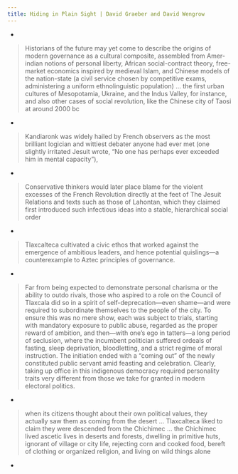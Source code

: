 ```yaml
---
title: Hiding in Plain Sight | David Graeber and David Wengrow
---
```


- 
> Historians of the future may yet come to describe the origins of modern governance as a cultural composite, assembled from Amer­indian notions of personal liberty, African social-contract theory, free-market economics inspired by medieval Islam, and Chinese models of the nation-state (a civil service chosen by competitive exams, administering a uniform ethnolinguistic population) ... the first urban cultures of Mesopotamia, Ukraine, and the Indus Valley, for instance, and also other cases of social revolution, like the Chinese city of Taosi at around 2000 bc
- 
> Kandiaronk was widely hailed by French observers as the most brilliant logician and wittiest debater anyone had ever met (one slightly irritated Jesuit wrote, “No one has perhaps ever exceeded him in mental capacity”),
-
> Conservative thinkers would later place blame for the violent excesses of the French Revolution directly at the feet of The Jesuit Relations and texts such as those of Lahontan, which they claimed first introduced such infectious ideas into a stable, hierarchical social order
- 
> Tlaxcalteca cultivated a civic ethos that worked against the emergence of ambitious leaders, and hence potential quislings—a counterexample to Aztec principles of governance.
-
> Far from being expected to demonstrate personal charisma or the ability to outdo rivals, those who aspired to a role on the Council of Tlaxcala did so in a spirit of self-deprecation—even shame—and were required to subordinate themselves to the people of the city. To ensure this was no mere show, each was subject to trials, starting with mandatory exposure to public abuse, regarded as the proper reward of ambition, and then—with one’s ego in tatters—a long period of seclusion, where the incumbent politician suffered ordeals of fasting, sleep deprivation, bloodletting, and a strict regime of moral instruction. The initiation ended with a “coming out” of the newly constituted public servant amid feasting and celebration. Clearly, taking up office in this indigenous democracy required personality traits very different from those we take for granted in modern electoral politics.
-
> when its citizens thought about their own political values, they actually saw them as coming from the desert ... Tlaxcalteca liked to claim they were descended from the Chichimec ... the Chichimec lived ascetic lives in deserts and forests, dwelling in primitive huts, ignorant of village or city life, rejecting corn and cooked food, bereft of clothing or organized religion, and living on wild things alone
-
